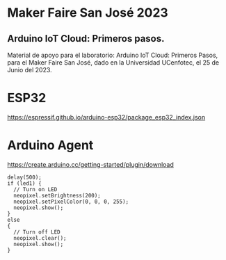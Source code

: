 # Maker Faire San José 2023
## Arduino IoT Cloud: Primeros pasos.
Material de apoyo para el laboratorio: Arduino IoT Cloud: Primeros Pasos, para el Maker Faire San José, dado en la Universidad UCenfotec, el 25 de Junio del 2023.


# ESP32
https://espressif.github.io/arduino-esp32/package_esp32_index.json

# Arduino Agent
https://create.arduino.cc/getting-started/plugin/download


    delay(500);
    if (led1) {
      // Turn on LED
      neopixel.setBrightness(200);
      neopixel.setPixelColor(0, 0, 0, 255);
      neopixel.show();
    }
    else 
    {
      // Turn off LED
      neopixel.clear(); 
      neopixel.show();
    }
